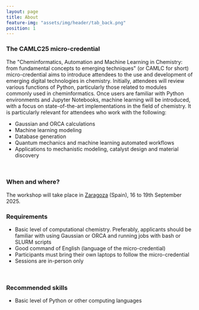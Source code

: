 ```yaml
---
layout: page
title: About
feature-img: "assets/img/header/tab_back.png"
position: 1
---
```


### The CAMLC25 micro-credential
<p align="justify">

The "Cheminformatics, Automation and Machine Learning in Chemistry: from fundamental concepts to emerging techniques" (or CAMLC for short) micro-credential aims to introduce attendees to the use and development of emerging digital technologies in chemistry. Initially, attendees will review various functions of Python, particularly those related to modules commonly used in cheminformatics. Once users are familiar with Python environments and Jupyter Notebooks, machine learning will be introduced, with a focus on state-of-the-art implementations in the field of chemistry. It is particularly relevant for attendees who work with the following:</p>

* Gaussian and ORCA calculations<br>
* Machine learning modeling<br>
* Database generation<br>
* Quantum mechanics and machine learning automated workflows<br>
* Applications to mechanistic modeling, catalyst design and material discovery<br>

<br>

### When and where?

The workshop will take place in <a href='https://www.google.es/maps/?q=Zaragoza&ll=41.589869299597,-0.95265175881282&hl=en'>Zaragoza</a> (Spain), 16 to 19th September 2025. 

### Requirements

* Basic level of computational chemistry. Preferably, applicants should be familiar with using Gaussian or ORCA and running jobs with bash or SLURM scripts
* Good command of English (language of the micro-credential)
* Participants must bring their own laptops to follow the micro-credential
* Sessions are in-person only

<br>

### Recommended skills

* Basic level of Python or other computing languages

<br>
